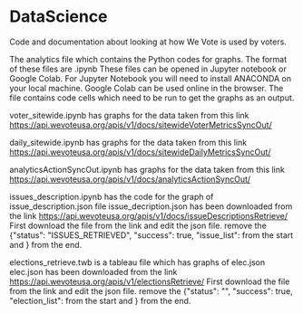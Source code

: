 # DataScience
Code and documentation about looking at how We Vote is used by voters.

The analytics file which contains the Python codes for graphs.
The format of these files are .ipynb
These files can be opened in Jupyter notebook or Google Colab.
For Jupyter Notebook you will need to install ANACONDA on your local machine.
Google Colab can be used online in the browser.
The file contains code cells which need to be run to get the graphs as an output.


voter_sitewide.ipynb has graphs for the data taken from this link https://api.wevoteusa.org/apis/v1/docs/sitewideVoterMetricsSyncOut/

daily_sitewide.ipynb has graphs for the data taken from this link https://api.wevoteusa.org/apis/v1/docs/sitewideDailyMetricsSyncOut/

analyticsActionSyncOut.ipynb has graphs for the data taken from this link https://api.wevoteusa.org/apis/v1/docs/analyticsActionSyncOut/

issues_description.ipynb has the code for the graph of issue_description.json file
issue_decription.json has been downloaded from the link https://api.wevoteusa.org/apis/v1/docs/issueDescriptionsRetrieve/
First download the file from the link and edit the json file.
remove the {"status": "ISSUES_RETRIEVED", "success": true, "issue_list": from the start and } from the end.

elections_retrieve.twb is a tableau file which has graphs of elec.json
elec.json has been downloaded from the link https://api.wevoteusa.org/apis/v1/electionsRetrieve/
First download the file from the link and edit the json file.
remove the  {"status": "", "success": true, "election_list":  from the start and } from the end.
